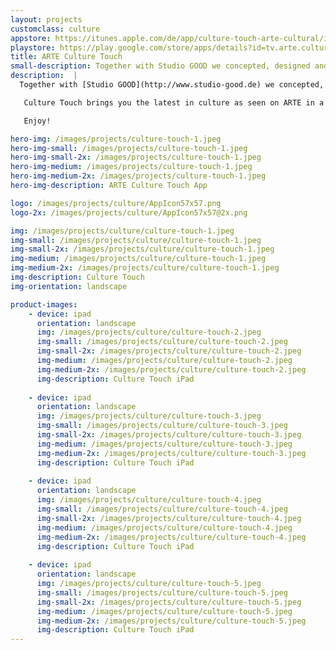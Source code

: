```yaml
---
layout: projects
customclass: culture
appstore: https://itunes.apple.com/de/app/culture-touch-arte-cultural/id932880916?mt=8
playstore: https://play.google.com/store/apps/details?id=tv.arte.culturetouch
title: ARTE Culture Touch
small-description: Together with Studio GOOD we concepted, designed and built a tablet magazine for ARTE to promote the great cultural content available on ARTE.
description:  |
  Together with [Studio GOOD](http://www.studio-good.de) we concepted, designed and built a tablet magazine for ARTE to promote the great cultural content available on ARTE. In addition to the app we also built a backend for letting the editors create the beautiful multimedia issues that make up Culture Touch.

   Culture Touch brings you the latest in culture as seen on ARTE in a digital weekly magazine. Every Friday, Culture Touch features a selection of the most interesting exhibitions, shows, films, books, albums and events to keep you up to date with the most interesting cultural gems.

   Enjoy!

hero-img: /images/projects/culture-touch-1.jpeg
hero-img-small: /images/projects/culture-touch-1.jpeg
hero-img-small-2x: /images/projects/culture-touch-1.jpeg
hero-img-medium: /images/projects/culture-touch-1.jpeg
hero-img-medium-2x: /images/projects/culture-touch-1.jpeg
hero-img-description: ARTE Culture Touch App

logo: /images/projects/culture/AppIcon57x57.png
logo-2x: /images/projects/culture/AppIcon57x57@2x.png

img: /images/projects/culture/culture-touch-1.jpeg
img-small: /images/projects/culture/culture-touch-1.jpeg
img-small-2x: /images/projects/culture/culture-touch-1.jpeg
img-medium: /images/projects/culture/culture-touch-1.jpeg
img-medium-2x: /images/projects/culture/culture-touch-1.jpeg
img-description: Culture Touch
img-orientation: landscape

product-images:
    - device: ipad
      orientation: landscape
      img: /images/projects/culture/culture-touch-2.jpeg
      img-small: /images/projects/culture/culture-touch-2.jpeg
      img-small-2x: /images/projects/culture/culture-touch-2.jpeg
      img-medium: /images/projects/culture/culture-touch-2.jpeg
      img-medium-2x: /images/projects/culture/culture-touch-2.jpeg
      img-description: Culture Touch iPad
    
    - device: ipad
      orientation: landscape
      img: /images/projects/culture/culture-touch-3.jpeg
      img-small: /images/projects/culture/culture-touch-3.jpeg
      img-small-2x: /images/projects/culture/culture-touch-3.jpeg
      img-medium: /images/projects/culture/culture-touch-3.jpeg
      img-medium-2x: /images/projects/culture/culture-touch-3.jpeg
      img-description: Culture Touch iPad
      
    - device: ipad
      orientation: landscape
      img: /images/projects/culture/culture-touch-4.jpeg
      img-small: /images/projects/culture/culture-touch-4.jpeg
      img-small-2x: /images/projects/culture/culture-touch-4.jpeg
      img-medium: /images/projects/culture/culture-touch-4.jpeg
      img-medium-2x: /images/projects/culture/culture-touch-4.jpeg
      img-description: Culture Touch iPad
      
    - device: ipad
      orientation: landscape
      img: /images/projects/culture/culture-touch-5.jpeg
      img-small: /images/projects/culture/culture-touch-5.jpeg
      img-small-2x: /images/projects/culture/culture-touch-5.jpeg
      img-medium: /images/projects/culture/culture-touch-5.jpeg
      img-medium-2x: /images/projects/culture/culture-touch-5.jpeg
      img-description: Culture Touch iPad
---
```

